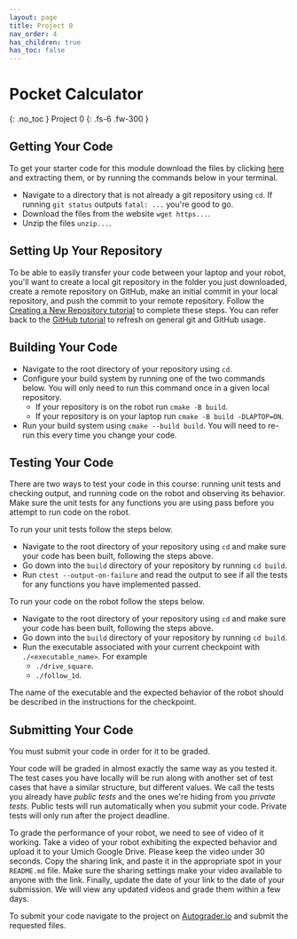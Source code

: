 ```yaml
---
layout: page
title: Project 0
nav_order: 4
has_children: true
has_toc: false
---
```


# Pocket Calculator
{: .no_toc }
Project 0
{: .fs-6 .fw-300 }

## Getting Your Code

To get your starter code for this module download the files by clicking [here]() and extracting them, or by running the commands below in your terminal. 

* Navigate to a directory that is not already a git repository using ```cd```. If running ```git status``` outputs ```fatal: ...``` you're good to go.
* Download the files from the website ```wget https...```.
* Unzip the files ```unzip...```. 

## Setting Up Your Repository

To be able to easily transfer your code between your laptop and your robot, you'll want to create a local git repository in the folder you just downloaded, create a remote repository on GitHub, make an initial commit in your local repository, and push the commit to your remote repository. Follow the [Creating a New Repository tutorial]() to complete these steps. You can refer back to the [GitHub tutorial]() to refresh on general git and GitHub usage. 

## Building Your Code

* Navigate to the root directory of your repository using ```cd```.
* Configure your build system by running one of the two commands below. You will only need to run this command once in a given local repository. 
    * If your repository is on the robot run ```cmake -B build```. 
    * If your repository is on your laptop run ```cmake -B build -DLAPTOP=ON```.
* Run your build system using ```cmake --build build```. You will need to re-run this every time you change your code. 

## Testing Your Code

There are two ways to test your code in this course: running unit tests and checking output, and running code on the robot and observing its behavior. Make sure the unit tests for any functions you are using pass before you attempt to run code on the robot. 

To run your unit tests follow the steps below. 

* Navigate to the root directory of your repository using ```cd``` and make sure your code has been built, following the steps above. 
* Go down into the ```build``` directory of your repository by running ```cd build```.
* Run ```ctest --output-on-failure``` and read the output to see if all the tests for any functions you have implemented passed.

To run your code on the robot follow the steps below.

* Navigate to the root directory of your repository using ```cd``` and make sure your code has been built, following the steps above. 
* Go down into the ```build``` directory of your repository by running ```cd build```.
* Run the executable associated with your current checkpoint with ```./<executable_name>```. For example
    * ```./drive_square```.
    * ```./follow_1d```.

The name of the executable and the expected behavior of the robot should be described in the instructions for the checkpoint. 

## Submitting Your Code

You must submit your code in order for it to be graded. 

Your code will be graded in almost exactly the same way as you tested it. The test cases you have locally will be run along with another set of test cases that have a similar structure, but different values. We call the tests you already have *public tests* and the ones we're hiding from you *private tests*. Public tests will run automatically when you submit your code. Private tests will only run after the project deadline.  

To grade the performance of your robot, we need to see of video of it working. Take a video of your robot exhibiting the expected behavior and upload it to your Umich Google Drive. Please keep the video under 30 seconds. Copy the sharing link, and paste it in the appropriate spot in your ```README.md``` file. Make sure the sharing settings make your video available to anyone with the link. Finally, update the date of your link to the date of your submission. We will view any updated videos and grade them within a few days. 

To submit your code navigate to the project on [Autograder.io]() and submit the requested files. 
